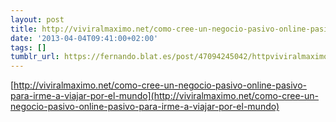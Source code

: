 ```yaml
---
layout: post
title: http://viviralmaximo.net/como-cree-un-negocio-pasivo-online-pasivo-para-irme-a-viajar-por-el-mundo
date: '2013-04-04T09:41:00+02:00'
tags: []
tumblr_url: https://fernando.blat.es/post/47094245042/httpviviralmaximonetcomo-cree-un-negocio-pasiv
---
```

[http://viviralmaximo.net/como-cree-un-negocio-pasivo-online-pasivo-para-irme-a-viajar-por-el-mundo](http://viviralmaximo.net/como-cree-un-negocio-pasivo-online-pasivo-para-irme-a-viajar-por-el-mundo)  
